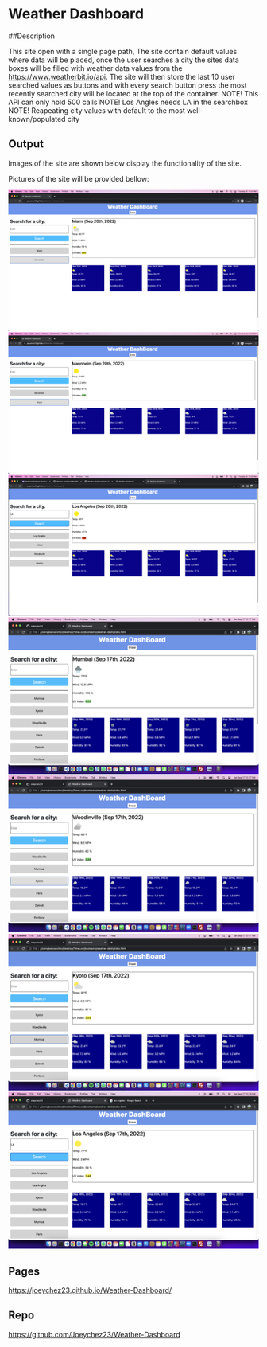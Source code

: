 # Weather Dashboard

##Description

This site open with a single page path, The site contain default values where data will be placed, once the user searches a city the sites data boxes will be filled with weather data values from the https://www.weatherbit.io/api. The site will then store the last 10 user searched values as buttons and with every search button press the most recently searched city will be located at the top of the container.
NOTE! This API can only hold 500 calls
NOTE! Los Angles needs LA in the searchbox
NOTE! Reapeating city values with default to the most well-known/populated city

## Output

Images of the site are shown below display the functionality of the site.

Pictures of the site will be provided bellow:

<img src="./public/images/5.png" alt="Alt text" title="Optional title">
<img src="./public/images/6.png" alt="Alt text" title="Optional title">
<img src="./public/images/7.png" alt="Alt text" title="Optional title">
<img src="./public/images/1.png" alt="Alt text" title="Optional title">
<img src="./public/images/2.png" alt="Alt text" title="Optional title">
<img src="./public/images/3.png" alt="Alt text" title="Optional title">
<img src="./public/images/4.png" alt="Alt text" title="Optional title">

## Pages

https://joeychez23.github.io/Weather-Dashboard/

## Repo

https://github.com/Joeychez23/Weather-Dashboard
